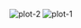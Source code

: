 ![plot-2](https://github.com/user-attachments/assets/bb4adbb8-98b3-430b-81ba-84184d6da82e)
![plot-1](https://github.com/user-attachments/assets/efe2d0f3-76cd-41c3-8e94-4c7b07e49330)
